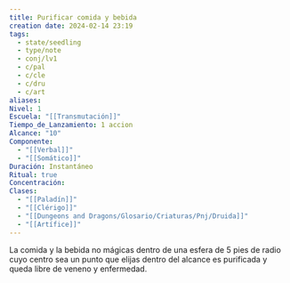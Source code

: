 ```yaml
---
title: Purificar comida y bebida
creation date: 2024-02-14 23:19
tags:
  - state/seedling
  - type/note
  - conj/lv1
  - c/pal
  - c/cle
  - c/dru
  - c/art
aliases: 
Nivel: 1
Escuela: "[[Transmutación]]"
Tiempo_de_Lanzamiento: 1 accion
Alcance: "10"
Componente:
  - "[[Verbal]]"
  - "[[Somático]]"
Duración: Instantáneo
Ritual: true
Concentración: 
Clases:
  - "[[Paladín]]"
  - "[[Clérigo]]"
  - "[[Dungeons and Dragons/Glosario/Criaturas/Pnj/Druida]]"
  - "[[Artífice]]"
---
```

La comida y la bebida no mágicas dentro de una esfera de 5 pies de radio cuyo centro sea un punto que elijas dentro del alcance es purificada y queda libre de veneno y enfermedad.
